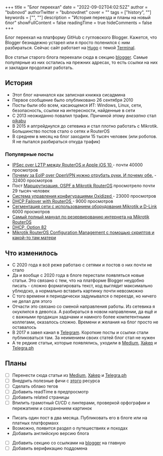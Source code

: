 +++
title = "Блог переехал"
date = "2022-09-02T04:02:52Z"
author = "bubnovd"
authorTwitter = "bubnovdnet"
cover = ""
tags = ["history", ""]
keywords = ["", ""]
description = "История переезда и планы на новый блог"
showFullContent = false
readingTime = true
hideComments = false
+++

Блог переехал на платформу GitHub с гугловского Blogger. Кажется, что Blogger безнадежно устарел или я просто поленился с ним разбираться.
Сейчас сайт работает на [Hugo](https://gohugo.io/) с темой [Terminal](https://github.com/panr/hugo-theme-terminal).

Все статьи старого блога переехали сюда в секцию [blogger](/blogger). Самые популярные из них остались на прежних адресах, то есть ссылки на них и закладки продолжат работать.



## История

- Этот блог начинался как записная книжка сисадмина
- Первое сообщение было опубликовано 26 сентября 2010
- Посты были обо всем, касающемся ИТ: Windows, Linux, сети, безопасность, ссылки на интересности, найденные в сети
- С 2013 неожиданно повалил трафик. Причиной этому _внезапно_ стал [pikabu](https://pikabu.ru/story/salyut_burzhua_1577076?cid=16396660)
- В 2015 я апгрейднулся до сетевика и стал плотно работать с Mikrotik. Большинство постов стало о сетях и RouterOS
- В среднем в месяц на блог заходили 15 тысяч человек (или роботов. Я не пытался разбираться откуда трафик)

### Популярные посты
- [IPSec over L2TP между RouterOS и Apple iOS 10 ](/blogger/ipsec-over-l2tp-между-routeros-и-apple-ios-10) - почти 40000 просмотров
- [Почему за EoIP over OpenVPN нужно отрубать руки. И почему обе.](/blogger/почему-за-eoip-over-openvpn-нужно-отрубать-руки.-и-почему-обе) - 32400 просмотров
- Пост [Маршрутизация. OSPF в Mikrotik RouterOS](/blogger/маршрутизация.-ospf-в-mikrotik-routeros) просмотрело почти 29 тысяч человек
- [Система управления конфигурациями Oxidized ](/blogger/система-управления-конфигурациями-oxidized) - 23000 просмотров
- [DHCP Failover with RouterOS ](/blogger/dhcp-failover-with-routeros) - 9000 просмотров
- [Сегментация сети с использованием оборудования Mikrotik и D-Link ](/blogger/сегментация-сети-с-использованием-оборудования-mikrotik-и-d-link) 6000 просмотров
- [Самый полный мануал по резервированию интернета на Mikrotik RouterOS](http://www.bubnovd.net/2015/03/mikrotik-routeros.html)
- [DHCP, Option 82](http://www.bubnovd.net/2015/11/dhcp-option-82.html)
- [ Мikrotik RouterOS Configuration Management с помощью скриптов и какой-то там матери ](/blogger/mikrotik-routeros-configuration-management-с-помощью-скриптов-и-какой-то-там-матери)

## Что изменилось
- С 2020 года я всё реже работаю с сетями и постов о них почти не стало
- Да и вообще с 2020 года в блоге перестали появляться новые статьи. Это связано с тем, что на платформе Blogger неудобно писать - сложно форматировать текст, код выглядит максимально ублюдско, а нормально вставить картинку почти невозможно
- С того времени я периодически задумывался о переезде, но ничего не делал для этого
- Отчасти это связано со сменой направления работы. Из сетевика я окуклился в девопса. А разбираться в новом направлении, да ещё и с важными продакшн задачами и намного более компетентными коллегами, оказалось сложно. Времени и желания на блог просто не оставалось
- В 2017 я завел канал в [Telegram](mikrotikninja.t.me). Короткие посты и ссылки стали публиковаться там. За неимением своих статей блог стал не нужен
- А те редкие статьи, которые появлялись, уходили в [Medium](https://medium.com/@dbubnov), [Xakep](https://xakep.ru/author/bubnovd/) и [Telegra.ph](https://telegra.ph/Pik-Uchitel-Ala-Archa-08-12)

## Планы
- [ ] Перенести сюда статьи из [Medium](https://medium.com/@dbubnov), [Xakep](https://xakep.ru/author/bubnovd/) и [Telegra.ph](https://telegra.ph/Pik-Uchitel-Ala-Archa-08-12)
- [ ] Внедрить полезные фичи c [этого](https://digitaldrummerj.me/series/blogging-with-hugo/) ресурса
- [ ] Сделать облако тегов
- [ ] Добавить readTime в предпросмотр
- [ ] Добавить related страницы
- [ ] Впилить грамотный CI/CD с линтерами, проверкой орфографии и пережатием и сохранением картинок
- Писать один пост в два месяца. Публиковать его в блоге или на платных платформахх
- Возможно, появится раздел о путешествиях и походах
- Добавить английскую версию блога
- [ ] Добавить секцию со ссылками на [blogger](/blogger) на главную
- [ ] Добавить верификацию поддомена
